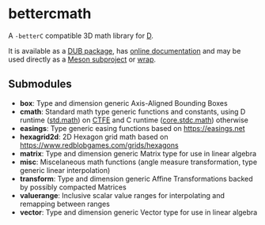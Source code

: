 # bettercmath
A `-betterC` compatible 3D math library for [D](https://dlang.org/).

It is available as a [DUB package](https://code.dlang.org/packages/bettercmath),
has [online documentation](https://bettercmath.dpldocs.info/)
and may be used directly as a [Meson subproject](https://mesonbuild.com/Subprojects.html)
or [wrap](https://mesonbuild.com/Wrap-dependency-system-manual.html).

## Submodules

- **box**: Type and dimension generic Axis-Aligned Bounding Boxes
- **cmath**: Standard math type generic functions and constants, using D runtime ([std.math](https://dlang.org/phobos/std_math.html))
  on [CTFE](https://tour.dlang.org/tour/en/gems/compile-time-function-evaluation-ctfe)
  and C runtime ([core.stdc.math](https://dlang.org/phobos/core_stdc_math.html)) otherwise
- **easings**: Type generic easing functions based on <https://easings.net>
- **hexagrid2d**: 2D Hexagon grid math based on <https://www.redblobgames.com/grids/hexagons>
- **matrix**: Type and dimension generic Matrix type for use in linear algebra
- **misc**: Miscelaneous math functions (angle measure transformation, type generic linear interpolation)
- **transform**: Type and dimension generic Affine Transformations backed by possibly compacted Matrices
- **valuerange**: Inclusive scalar value ranges for interpolating and remapping between ranges
- **vector**: Type and dimension generic Vector type for use in linear algebra
